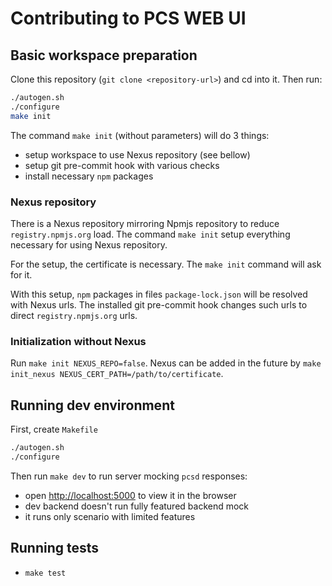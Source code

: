# Contributing to PCS WEB UI

## Basic workspace preparation

Clone this repository (`git clone <repository-url>`) and cd into it. Then run:

```sh
./autogen.sh
./configure
make init
```

The command `make init` (without parameters) will do 3 things:
* setup workspace to use Nexus repository (see bellow)
* setup git pre-commit hook with various checks
* install necessary `npm` packages

### Nexus repository

There is a Nexus repository mirroring Npmjs repository to reduce
`registry.npmjs.org` load. The command `make init` setup everything necessary
for using Nexus repository.

For the setup, the certificate is necessary. The `make init` command will ask
for it.

With this setup, `npm` packages in files `package-lock.json` will be resolved
with Nexus urls. The installed git pre-commit hook changes such urls to direct
`registry.npmjs.org` urls.

### Initialization without Nexus

Run `make init NEXUS_REPO=false`. Nexus can be added in the future by
`make init_nexus NEXUS_CERT_PATH=/path/to/certificate`.

## Running dev environment

First, create `Makefile`
```sh
./autogen.sh
./configure
```

Then run `make dev` to run server mocking `pcsd` responses:
* open <http://localhost:5000> to view it in the browser
* dev backend doesn't run fully featured backend mock
* it runs only scenario with limited features

## Running tests

* `make test`
